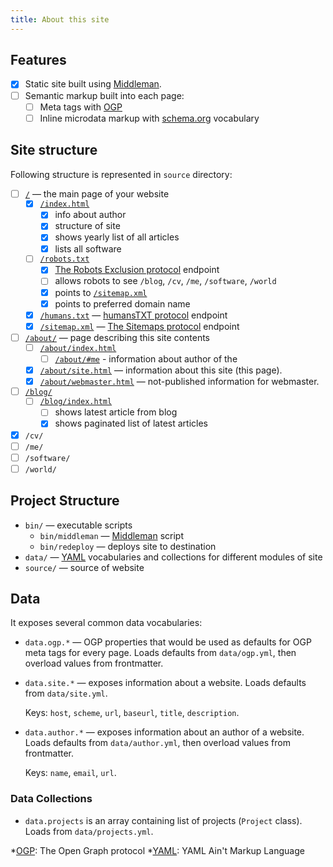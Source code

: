```yaml
---
title: About this site
---
```


## Features

*   [x] Static site built using [Middleman][].
*   [ ] Semantic markup built into each page:
    *   [ ] Meta tags with [OGP][]
    *   [ ] Inline microdata markup with [schema.org][] vocabulary

## Site structure

Following structure is represented in `source` directory:

*   [ ] [`/`](/) — the main page of your website
    *   [x] [`/index.html`](/index.html)
        *   [x] info about author
        *   [x] structure of site
        *   [x] shows yearly list of all articles
        *   [x] lists all software
    *   [ ] [`/robots.txt`][robots.txt]
        *   [x] [The Robots Exclusion protocol][robotstxt.org] endpoint
        *   [ ] allows robots to see `/blog`, `/cv`, `/me`, `/software`, `/world`
        *   [x] points to [`/sitemap.xml`][sitemap.xml]
        *   [x] points to preferred domain name
    *   [x] [`/humans.txt`][humans.txt] — [humansTXT protocol][humanstxt.org] endpoint
    *   [x] [`/sitemap.xml`][sitemap.xml] — [The Sitemaps protocol][sitemaps.org] endpoint
*   [ ] [`/about/`](/about/) — page describing this site contents
    *   [ ] [`/about/index.html`](/about/index.html)
        *   [ ] [`/about/#me`](/about/#me) - information about author of the
    *   [x] [`/about/site.html`](/about/site/) — information about this site (this page).
    *   [x] [`/about/webmaster.html`](/about/webmaster/) — not-published information for webmaster.
*   [ ] [`/blog/`](/blog/)
    *   [ ] [`/blog/index.html`](/blog/index.html)
        *   [ ] shows latest article from blog
        *   [x] shows paginated list of latest articles
* [x] `/cv/`
* [ ] `/me/`
* [ ] `/software/`
* [ ] `/world/`

## Project Structure

* `bin/` — executable scripts
  * `bin/middleman` — [Middleman][] script
  * `bin/redeploy` — deploys site to destination
* `data/` — [YAML][] vocabularies and collections for different modules of site
* `source/` — source of website

## Data

It exposes several common data vocabularies:

*   `data.ogp.*` —
    OGP properties that would be used as defaults for OGP meta tags for every page.
    Loads defaults from `data/ogp.yml`, then overload values from frontmatter.

*   `data.site.*` — exposes information about a website.
    Loads defaults from `data/site.yml`.

    Keys: `host`, `scheme`, `url`, `baseurl`, `title`, `description`.

*   `data.author.*` — exposes information about an author of a website.
    Loads defaults from `data/author.yml`, then overload values from frontmatter.

    Keys: `name`, `email`, `url`.

### Data Collections

* `data.projects` is an array containing list of projects (`Project` class).
  Loads from `data/projects.yml`.

[Middleman]: https://middlemanapp.com/ "Middleman: Hand-crafted frontend development"

[OGP]: http://ogp.me/ "The Open Graph protocol"
[YAML]: http://yaml.org/ "YAML Ain't Markup Language"
[robotstxt.org]: http://www.robotstxt.org/ "The Robots Exclusion Protocol"
[humanstxt.org]: http://humanstxt.org/ "Humans TXT: We Are People, Not Machines."
[sitemaps.org]: http://www.sitemaps.org/ "The Sitemaps protocol"
[schema.org]: http://www.schema.org/ "schema.org microdata vocabulary"

[root_url]: https://al.semyonov.us/ "The Main Page of Site"
[robots.txt]: https://al.semyonov.us/robots.txt "The Robots Exclusion Protocol endpoint"
[sitemap.xml]: https://al.semyonov.us/sitemap.xml "Sitemap Protocol endpoint"
[humans.txt]: https://al.semyonov.us/humans.txt "The Humans.txt"

*[OGP]: The Open Graph protocol
*[YAML]: YAML Ain't Markup Language

